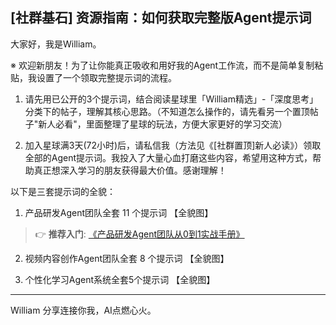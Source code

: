 ## [社群基石] 资源指南：如何获取完整版Agent提示词

大家好，我是William。

※ 欢迎新朋友！为了让你能真正吸收和用好我的Agent工作流，而不是简单复制粘贴，我设置了一个领取完整提示词的流程。

1. 请先用已公开的3个提示词，结合阅读星球里「William精选」-「深度思考」分类下的帖子，理解其核心思路。（不知道怎么操作的，请先看另一个置顶帖子"新人必看"，里面整理了星球的玩法，方便大家更好的学习交流）

2. 加入星球满3天(72小时)后，请私信我（方法见《[社群置顶]新人必读》）领取全部的Agent提示词。我投入了大量心血打磨这些内容，希望用这种方式，帮助真正想深入学习的朋友获得最大价值。感谢理解！

以下是三套提示词的全貌：

1. 产品研发Agent团队全套 11 个提示词
【全貌图】
> 👉 **推荐入门**: [《产品研发Agent团队从0到1实战手册》](https://t.zsxq.com/oJNEr)

2. 视频内容创作Agent团队全套 8 个提示词
【全貌图】

3. 个性化学习Agent系统全套5个提示词
【全貌图】

---
William
分享连接你我，AI点燃心火。